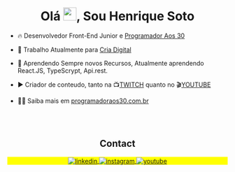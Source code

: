 <h1 align="center">Olá <img src="https://raw.githubusercontent.com/kaueMarques/kaueMarques/master/hi.gif" height="30px">, Sou Henrique Soto</h1>
<p align="center"></p>

- 🔥 Desenvolvedor Front-End Junior e [Programador Aos 30](https://www.twitch.tv/programadoraos30)

- 🔭 Trabalho Atualmente para [Cria Digital](https://www.linkedin.com/company/criadesign)

- 🌱 Aprendendo Sempre novos Recursos, Atualmente aprendendo React.JS, TypeScrypt, Api.rest.

- ▶️ Criador de conteudo, tanto na 📺[TWITCH](https://www.twitch.tv/programadoraos30) quanto no 🎬[YOUTUBE](https://youtube.com/ProgramadorAos30)

- 👨‍💻 Saiba mais em [programadoraos30.com.br](https://programadoraos30.com.br/)
<br>

<br>
<h2 align="center"> Contact </h2>

<p align="center" style="background:yellow">
<a href="https://www.linkedin.com/in/henriquesoto92/" target="_blank">
  <img align="center" src="https://img.shields.io/badge/-HenriqueSoto-05122A?style=flat&logo=linkedin" alt="linkedin"/>
</a>
<a href="https://instagram.com/HenriqueSoto92M" target="_blank">
 <img align="center" src="https://img.shields.io/badge/-HenriqueSoto-05122A?style=flat&logo=instagram" alt="instagram"/>
</a>
<a href="https://youtube.com/ProgramadorAos30" target="_blank">
 <img align="center" src="https://img.shields.io/badge/-ProgramadorAos30-05122A?style=flat&logo=youtube" alt="youtube"/>
</a>
</p>

<!--
**Henriquesoto92/Henriquesoto92** is a ✨ _special_ ✨ repository because its `README.md` (this file) appears on your GitHub profile.

Here are some ideas to get you started:

- 🔭 I’m currently working on ...
- 🌱 I’m currently learning ...
- 👯 I’m looking to collaborate on ...
- 🤔 I’m looking for help with ...
- 💬 Ask me about ...
- 📫 How to reach me: ...
- 😄 Pronouns: ...
- ⚡ Fun fact: ...
-->
